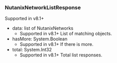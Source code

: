 ### NutanixNetworkListResponse
Supported in v8.1+

- data: list of NutanixNetworks
  - Supported in v8.1+
  List of matching objects.
- hasMore: System.Boolean
  - Supported in v8.1+
  If there is more.
- total: System.Int32
  - Supported in v8.1+
  Total list responses.
